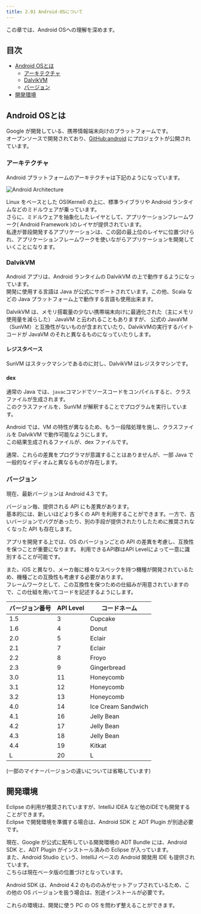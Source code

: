 ```yaml
---
title: 2.01 Android-OSについて
---
```


この章では、Android OSへの理解を深めます。

## 目次

- [Android OSとは](#android-osとは)
	- [アーキテクチャ](#アーキテクチャ)
	- [DalvikVM](#dalvikvm)
	- [バージョン](#バージョン)
- [開発環境](#開発環境)

## Android OSとは

Google が開発している、携帯情報端末向けのプラットフォームです。  
オープンソースで開発されており、[GitHub:android](https://github.com/android?tab=repositories) にプロジェクトが公開されています。

### アーキテクチャ

Android プラットフォームのアーキテクチャは下記のようになっています。

![Android Architecture](https://raw.github.com/mixi-inc/AndroidTraining/master/docs/resources/images/01-01/system-architecture.jpg "Architecture")

Linux をベースとした OS(Kernel) の上に、標準ライブラリや Android ランタイムなどのミドルウェアが乗っています。  
さらに、ミドルウェアを抽象化したレイヤとして、アプリケーションフレームワーク( Android Framework )のレイヤが提供されています。  
私達が普段開発するアプリケーションは、この図の最上位のレイヤに位置づけられ、アプリケーションフレームワークを使いながらアプリケーションを開発していくことになります。

### DalvikVM

Android アプリは、Android ランタイムの DalvikVM の上で動作するようになっています。  
開発に使用する言語は Java が公式にサポートされています。この他、Scala などの Java プラットフォーム上で動作する言語も使用出来ます。

DalvikVM は、メモリ搭載量の少ない携帯端末向けに最適化された（主にメモリ使用量を減らした） JavaVM と云われることもありますが、
公式の JavaVM（SunVM）と互換性がないものが含まれていたり、DalvikVMの実行するバイトコードが JavaVM のそれと異なるものになっていたりします。

#### レジスタベース

SunVM はスタックマシンであるのに対し、DalvikVM はレジスタマシンです。  

#### dex

通常の Java では、`javac`コマンドでソースコードをコンパイルすると、クラスファイルが生成されます。  
このクラスファイルを、SunVM が解釈することでプログラムを実行しています。  

Android では、VM の特性が異なるため、もう一段階処理を施し、クラスファイルを DalvikVM で動作可能なようにします。  
この結果生成されるファイルが、dex ファイルです。

通常、これらの差異をプログラマが意識することはありませんが、一部 Java で一般的なイディオムと異なるものが存在します。

### バージョン

現在、最新バージョンは Android 4.3 です。

バージョン毎、提供される API にも差異があります。  
基本的には、新しいほどより多くの API を利用することができます。一方で、古いバージョンでバグがあったり、別の手段が提供されたりしたために推奨されなくなった API も存在します。

アプリを開発する上では、OS のバージョンごとの API の差異を考慮し、互換性を保つことが重要になります。
利用できるAPI群はAPI Levelによって一意に識別することが可能です。

また、iOS と異なり、メーカ毎に様々なスペックを持つ機種が開発されているため、機種ごとの互換性も考慮する必要があります。  
フレームワークとして、この互換性を保つための仕組みが用意されていますので、この仕組を用いてコードを記述するようにします。

バージョン番号 | API Level | コードネーム
--- | --- | ---
1.5 | 3 | Cupcake |
1.6 | 4 | Donut
2.0 | 5 | Eclair
2.1 | 7 | Eclair
2.2 | 8 | Froyo
2.3 | 9 | Gingerbread
3.0 | 11 | Honeycomb
3.1 | 12 | Honeycomb
3.2 | 13 | Honeycomb
4.0 | 14 | Ice Cream Sandwich
4.1 | 16 | Jelly Bean
4.2 | 17 | Jelly Bean
4.3 | 18 | Jelly Bean
4.4 | 19 | Kitkat
L | 20 | L
(一部のマイナーバージョンの違いについては省略しています)

## 開発環境

Eclipse の利用が推奨されていますが、IntelliJ IDEA など他のIDEでも開発することができます。<br />
Eclipse で開発環境を準備する場合は、Android SDK と ADT Plugin が別途必要です。

現在、Google が公式に配布している開発環境の ADT Bundle には、Android SDK と、ADT Plugin がインストール済みの Eclipse が入っています。<br />
また、Android Studio という、IntelliJ ベースの Android 開発用 IDE も提供されています。  
こちらは現在ベータ版の位置づけとなっています。

Android SDK は、Android 4.2 のもののみがセットアップされているため、この他の OS バージョンを扱う場合は、別途インストールが必要です。

これらの環境は、開発に使う PC の OS を問わず整えることができます。
